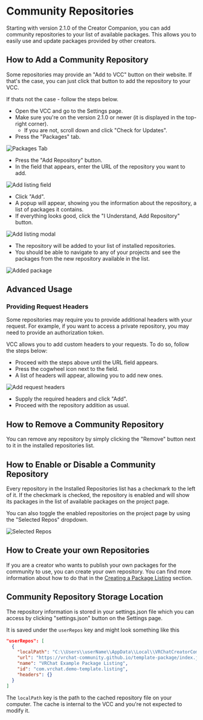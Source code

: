 # Community Repositories

Starting with version 2.1.0 of the Creator Companion, you can add community repositories to your list of available packages. This allows you to easily use and update packages provided by other creators.

## How to Add a Community Repository

Some repositories may provide an "Add to VCC" button on their website. If that's the case, you can just click that button to add the repository to your VCC.

If thats not the case - follow the steps below.

- Open the VCC and go to the Settings page.
- Make sure you're on the version 2.1.0 or newer (it is displayed in the top-right corner).
  - If you are not, scroll down and click "Check for Updates".
- Press the "Packages" tab.

![Packages Tab](/vcc.docs.vrchat.com/images/installed-repositories.png)

- Press the "Add Repository" button.
- In the field that appears, enter the URL of the repository you want to add.

![Add listing field](/vcc.docs.vrchat.com/images/add-listing-field.png)

- Click "Add".
- A popup will appear, showing you the information about the repository, a list of packages it contains.
- If everything looks good, click the "I Understand, Add Repository" button.

![Add listing modal](/vcc.docs.vrchat.com/images/add-listing-modal.png)

- The repository will be added to your list of installed repositories.
- You should be able to navigate to any of your projects and see the packages from the new repository available in the list.

![Added package](/vcc.docs.vrchat.com/images/add-listing-new-package.png)

## Advanced Usage

### Providing Request Headers

Some repositories may require you to provide additional headers with your request. For example, if you want to access a private repository, you may need to provide an authorization token.

VCC allows you to add custom headers to your requests. To do so, follow the steps below:

- Proceed with the steps above until the URL field appears.
- Press the cogwheel icon next to the field.
- A list of headers will appear, allowing you to add new ones.

![Add request headers](/vcc.docs.vrchat.com/images/add-listing-field-headers.png)

- Supply the required headers and click "Add".
- Proceed with the repository addition as usual.

## How to Remove a Community Repository

You can remove any repository by simply clicking the "Remove" button next to it in the installed repositories list.

## How to Enable or Disable a Community Repository

Every repository in the Installed Repositories list has a checkmark to the left of it. If the checkmark is checked, the repository is enabled and will show its packages in the list of available packages on the project page.

You can also toggle the enabled repositories on the project page by using the "Selected Repos" dropdown.

![Selected Repos](/vcc.docs.vrchat.com/images/selected-repos.png)

## How to Create your own Repositories

If you are a creator who wants to publish your own packages for the community to use, you can create your own repository. You can find more information about how to do that in the [Creating a Package Listing](/vcc.docs.vrchat.com/guides/create-listing) section.

## Community Repository Storage Location

The repository information is stored in your settings.json file which you can access by clicking "settings.json" button on the Settings page.

It is saved under the `userRepos` key and might look something like this

```json
"userRepos": [
  {
    "localPath": "C:\\Users\\userName\\AppData\\Local\\VRChatCreatorCompanion\\Repos\\5036b8ee-5853-49e6-82bb-a626a0da0080.json",
    "url": "https://vrchat-community.github.io/template-package/index.json",
    "name": "VRChat Example Package Listing",
    "id": "com.vrchat.demo-template.listing",
    "headers": {}
  }
]
```

The `localPath` key is the path to the cached repository file on your computer. The cache is internal to the VCC and you're not expected to modify it.